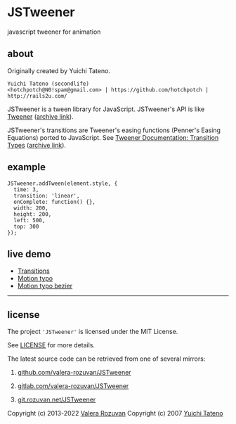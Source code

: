 # JSTweener

javascript tweener for animation

## about

Originally created by Yuichi Tateno.

```
Yuichi Tateno (secondlife)
<hotchpotch@N0!spam@gmail.com> | https://github.com/hotchpotch | http://rails2u.com/
```

JSTweener is a tween library for JavaScript. JSTweener's API is like [Tweener](https://code.google.com/archive/p/tweener/) ([archive link](https://web.archive.org/web/20110714013056/http://code.google.com/p/tweener/)).

JSTweener's transitions are Tweener's easing functions (Penner's Easing Equations) ported to JavaScript. See [Tweener Documentation: Transition Types](http://hosted.zeh.com.br/tweener/docs/en-us/misc/transitions.html) ([archive link](https://web.archive.org/web/20110714013056/http://hosted.zeh.com.br/tweener/docs/en-us/misc/transitions.html)).

## example

```
JSTweener.addTween(element.style, {
  time: 3,
  transition: 'linear',
  onComplete: function() {},
  width: 200,
  height: 200,
  left: 500,
  top: 300
});
```

## live demo

- [Transitions](https://valera-rozuvan.github.io/JSTweener/examples/transitions.html)
- [Motion typo](https://valera-rozuvan.github.io/JSTweener/examples/motion_typo.html)
- [Motion typo bezier](https://valera-rozuvan.github.io/JSTweener/examples/motion_typo_bezier.html)

---

## license

The project `'JSTweener'` is licensed under the MIT License.

See [LICENSE](./LICENSE) for more details.

The latest source code can be retrieved from one of several mirrors:

1. [github.com/valera-rozuvan/JSTweener](https://github.com/valera-rozuvan/JSTweener)

2. [gitlab.com/valera-rozuvan/JSTweener](https://gitlab.com/valera-rozuvan/JSTweener)

3. [git.rozuvan.net/JSTweener](https://git.rozuvan.net/JSTweener)

Copyright (c) 2013-2022 [Valera Rozuvan](https://valera.rozuvan.net/)
Copyright (c) 2007 [Yuichi Tateno](https://github.com/hotchpotch)
